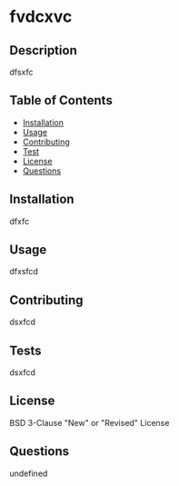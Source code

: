 # fvdcxvc
  
## Description
  
dfsxfc


## Table of Contents

* [Installation](#installation)
* [Usage](#usage)
* [Contributing](#contributing)
* [Test](#test)
* [License](#license)
* [Questions](#questions)


## Installation

dfxfc


## Usage

dfxsfcd


## Contributing

dsxfcd


## Tests

dsxfcd


## License

BSD 3-Clause "New" or "Revised" License


## Questions

undefined

  
    